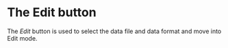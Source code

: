 # The Edit button

The _Edit_ button is used to select the data file and data format and move
into Edit mode.
